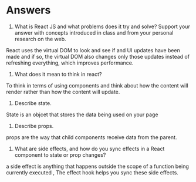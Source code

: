 # Answers

1. What is React JS and what problems does it try and solve? Support your answer with concepts introduced in class and from your personal research on the web.

React uses the virtual DOM to look and see if and UI updates have been made and if so, the virtual DOM also changes only those updates instead of refreshing everything, which improves performance.

1. What does it mean to think in react?

To think in terms of using components and think about how the content will render rather than how the content will update.

1. Describe state.

State is an objcet that stores the data being used on your page 

1. Describe props.

props are the way that child components receive data from the parent.

1. What are side effects, and how do you sync effects in a React component to state or prop changes?

a side effect is anything that happens outside the scope of a function being currently executed , The effect hook helps you sync these side effects.
